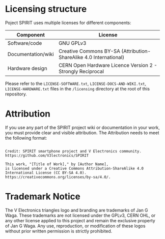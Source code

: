 # Licensing structure

Poject SPIRIT uses multiple licenses for different components:

| Component       | License                     |
|-----------------|-----------------------------|
| Software/code   | GNU GPLv3                       |
| Documentation/wiki   | Creative Commons BY-SA (Attribution-ShareAlike 4.0 International)      |
| Hardware design | CERN Open Hardware Licence Version 2 - Strongly Reciprocal |

Please refer to the `LICENSE-SOFTWARE.txt`, `LICENSE-DOCS-AND-WIKI.txt`, `LICENSE-HARDWARE.txt` files in the `/licensing` directory at the root of this repository.

# Attribution

If you use any part of the SPIRIT project wiki or documentation in your work, you must provide clear and visible attribution. The Attribution needs to meet the following format:

```

Credit: SPIRIT smartphone project and V Electronics community. https://github.com/V3lectronics/SPIRIT

This work, "[Title of Work]," by [Author Name],
is licensed under a Creative Commons Attribution-ShareAlike 4.0 International License (CC BY-SA 4.0).
https://creativecommons.org/licenses/by-sa/4.0/.

```

# Trademark Notice

The V Electronics triangles logo and branding are trademarks of Jan G Waga. These trademarks are not licensed under the GPLv3, CERN OHL, or any other license applied to this project and remain the exclusive property of Jan G Waga.
Any use, reproduction, or modification of these logos without prior written permission is strictly prohibited.
